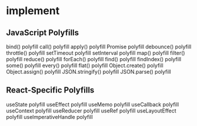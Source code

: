 # implement

## JavaScript Polyfills

bind() polyfill
call() polyfill
apply() polyfill
Promise polyfill debounce() polyfill
throttle() polyfill
setTimeout polyfill
setInterval polyfill
map() polyfill
filter() polyfill
reduce() polyfill
forEach() polyfill find() polyfill findIndex() polyfill
some() polyfill
every() polyfill
flat() polyfill
Object.create() polyfill
Object.assign() polyfill
JSON.stringify() polyfill
JSON.parse() polyfill

## React-Specific Polyfills

useState polyfill
useEffect polyfill
useMemo polyfill
useCallback polyfill
useContext polyfill
useReducer polyfill
useRef polyfill
useLayoutEffect polyfill
uselmperativeHandle polyfill
